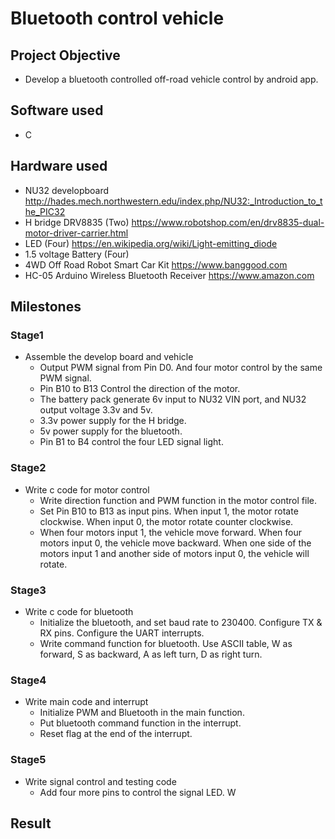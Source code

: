 # Bluetooth control vehicle

## Project Objective
* Develop a bluetooth controlled off-road vehicle control by android app.  
## Software used 
* C
## Hardware used
* NU32 developboard 
  http://hades.mech.northwestern.edu/index.php/NU32:_Introduction_to_the_PIC32
* H bridge DRV8835 (Two)
  https://www.robotshop.com/en/drv8835-dual-motor-driver-carrier.html
* LED (Four)
  https://en.wikipedia.org/wiki/Light-emitting_diode
* 1.5 voltage Battery (Four)
* 4WD Off Road Robot Smart Car Kit
  https://www.banggood.com
* HC-05 Arduino Wireless Bluetooth Receiver 
  https://www.amazon.com
## Milestones
### Stage1
* Assemble the develop board and vehicle 
  * Output PWM signal from Pin D0. And four motor control by the same PWM signal.
  * Pin B10 to B13 Control the direction of the motor.
  * The battery pack generate 6v input to NU32 VIN port, and NU32 output voltage 3.3v and 5v.
  * 3.3v power supply for the H bridge.
  * 5v power supply for the bluetooth.
  * Pin B1 to B4 control the four LED signal light.
### Stage2
* Write c code for motor control
  * Write direction function and PWM function in the motor control file. 
  * Set Pin B10 to B13 as input pins. When input 1, the motor rotate clockwise. When input 0, the motor rotate counter clockwise. 
  * When four motors input 1, the vehicle move forward. When four motors input 0, the vehicle move backward. When one side of the motors     input 1 and another side of motors input 0, the vehicle will rotate. 
### Stage3
* Write c code for bluetooth 
  * Initialize the bluetooth, and set baud rate to 230400. Configure TX & RX pins. Configure the UART interrupts.
  * Write command function for bluetooth. Use ASCII table, W as forward, S as backward, A as left turn, D as right turn.
### Stage4
* Write main code and interrupt
  * Initialize PWM and Bluetooth in the main function.
  * Put bluetooth command function in the interrupt.
  * Reset flag at the end of the interrupt. 
### Stage5 
* Write signal control and testing code
  * Add four more pins to control the signal LED. W
## Result
